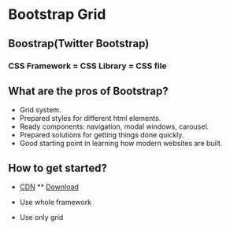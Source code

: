# Bootstrap Grid

## Boostrap(Twitter Bootstrap)

### CSS Framework = CSS Library = CSS file


## What are the pros of Bootstrap?
* Grid system.
* Prepared styles for different html elements.
* Ready components: navigation, modal windows, carousel.
* Prepared solutions for getting things done quickly.
* Good starting point in learning how modern websites are built.

## How to get started?

* [CDN](https://getbootstrap.com/docs/4.1/getting-started/introduction/#css)
** [Download](https://getbootstrap.com/docs/4.1/getting-started/download/#compiled-css-and-js)

* Use whole framework
* Use only grid

